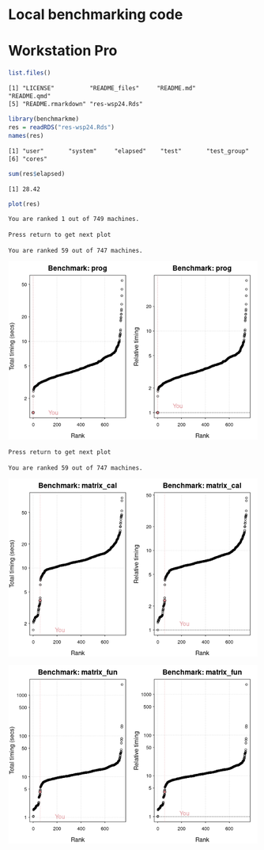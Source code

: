 # Local benchmarking code


# Workstation Pro

``` r
list.files()
```

    [1] "LICENSE"          "README_files"     "README.md"        "README.qmd"      
    [5] "README.rmarkdown" "res-wsp24.Rds"   

``` r
library(benchmarkme)
res = readRDS("res-wsp24.Rds")
names(res)
```

    [1] "user"       "system"     "elapsed"    "test"       "test_group"
    [6] "cores"     

``` r
sum(res$elapsed)
```

    [1] 28.42

``` r
plot(res)
```

    You are ranked 1 out of 749 machines.

    Press return to get next plot 

    You are ranked 59 out of 747 machines.

![](README_files/figure-commonmark/unnamed-chunk-1-1.png)

    Press return to get next plot 

    You are ranked 59 out of 747 machines.

![](README_files/figure-commonmark/unnamed-chunk-1-2.png)

![](README_files/figure-commonmark/unnamed-chunk-1-3.png)
